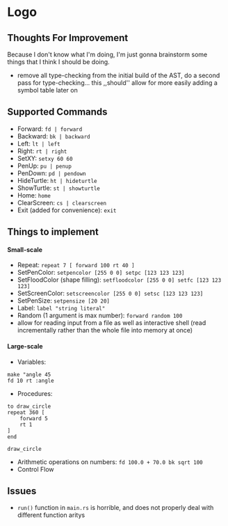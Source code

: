 # Logo

## Thoughts For Improvement

Because I don't know what I'm doing, I'm just gonna brainstorm some things that I think I should be doing.

- remove all type-checking from the initial build of the AST, do a second pass for type-checking... this ,,should'' allow for more easily adding a symbol table later on

## Supported Commands

- Forward: `fd | forward`
- Backward: `bk | backward`
- Left: `lt | left`
- Right: `rt | right`
- SetXY: `setxy 60 60`
- PenUp: `pu | penup`
- PenDown: `pd | pendown`
- HideTurtle: `ht | hideturtle`
- ShowTurtle: `st | showturtle`
- Home: `home`
- ClearScreen: `cs | clearscreen`
- Exit (added for convenience): `exit`

## Things to implement 
#### Small-scale
- Repeat: `repeat 7 [ forward 100 rt 40 ]`
- SetPenColor: `setpencolor [255 0 0] setpc [123 123 123]`
- SetFloodColor (shape filling): `setfloodcolor [255 0 0] setfc [123 123 123]`
- SetScreenColor: `setscreencolor [255 0 0] setsc [123 123 123]`
- SetPenSize: `setpensize [20 20]`
- Label: `label "string literal"`
- Random (1 argument is max number): `forward random 100`
- allow for reading input from a file as well as interactive shell (read incrementally rather than the whole file into memory at once)

#### Large-scale
- Variables: 
```
make "angle 45
fd 10 rt :angle

```
- Procedures: 
```logo
to draw_circle
repeat 360 [
    forward 5
    rt 1
]
end

draw_circle
```
- Arithmetic operations on numbers: `fd 100.0 + 70.0 bk sqrt 100`
- Control Flow


## Issues

- `run()` function in `main.rs` is horrible, and does not properly deal with different function aritys
